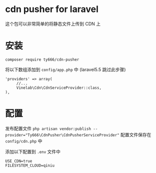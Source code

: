 # cdn pusher for laravel 

这个包可以非常简单的将静态文件上传到 CDN 上

# 安装
`composer require ty666/cdn-pusher`

将以下数组添加到 `config/app.php` 中 (laravel5.5 跳过此步骤)
```
'providers' => array(
     //...
     Vinelab\Cdn\CdnServiceProvider::class,
),
```

# 配置
发布配置文件
`php artisan vendor:publish --provider="Ty666\CdnPusher\CdnPusherServiceProvider"`
配置文件保存在 `config/cdn.php` 中

添加以下配置到 `.env` 文件中
```
USE_CDN=true
FILESYSTEM_CLOUD=qiniu
```
